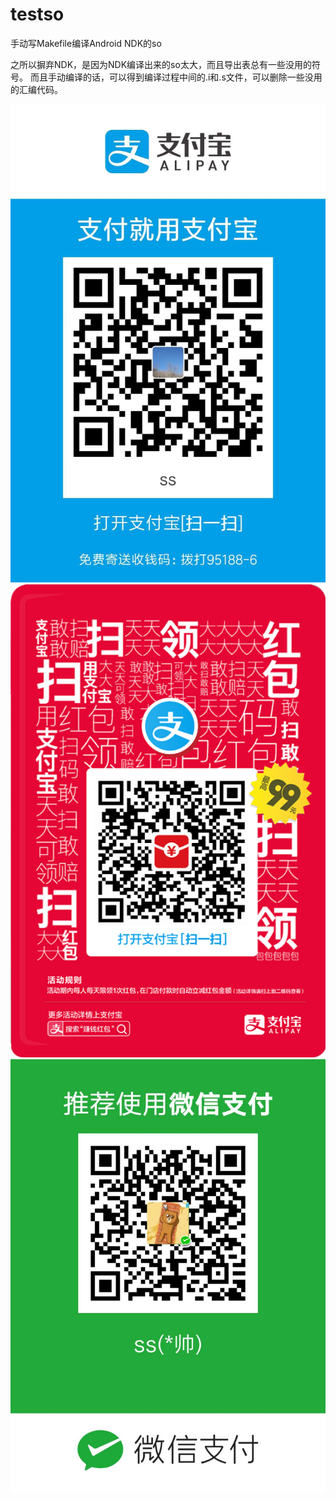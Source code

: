 testso
======

手动写Makefile编译Android NDK的so

之所以摒弃NDK，是因为NDK编译出来的so太大，而且导出表总有一些没用的符号。
而且手动编译的话，可以得到编译过程中间的.i和.s文件，可以删除一些没用的汇编代码。



![image](https://github.com/buptis073114/TestAndroidJNI/blob/master/1130108806.jpg)
![image](https://github.com/buptis073114/TestAndroidJNI/blob/master/1381875294.jpg)
![image](https://github.com/buptis073114/TestAndroidJNI/blob/master/77042545.jpg)
